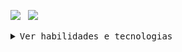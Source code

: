 <img src="linux-computer.gif" width="60" />&nbsp;&nbsp;
<img src="https://readme-typing-svg.demolab.com/?lines=Olá,+sou+o+Guilherme+Santos.;Desenvolvedor+em+formação+com+foco+Web.&center=false&width=480&height=40&font=Fira+Code&size=20&pause=1000&color=FFB300&vCenter=true&background=141c24" />


<details>
<summary><samp>Ver habilidades e tecnologias</samp></summary>

---

### 🫡 Sobre mim

Atualmente curso Análise e Desenvolvimento de Sistemas, com foco em desenvolvimento web. Tenho familiaridade com as principais tecnologias de front-end e estou expandindo meus conhecimentos em back-end, banco de dados e integração com APIs. Busco constantemente aplicar o que aprendo em projetos práticos, com interesse em soluções eficientes e bem estruturadas.

Tenho experiência com ferramentas de versionamento, ambientes Linux e Windows, além de conhecimentos em automações e design digital voltado à interface de usuário.


---

### 💼 Habilidades Técnicas

**Front-end:** HTML, CSS, JavaScript, Bootstrap  
**Back-end:** C# (iniciante), ASP.NET  
**Banco de Dados:** SQL  
**Ferramentas:** Visual Studio, Eclipse, Git, GitHub  
**Sistemas:** Linux e Windows  
**Extras:** Design gráfico mobile, noções de hospedagem, bots e interfaces web

---

### 📚 Estudando agora

- ASP.NET com banco de dados  
- JavaScript avançado e integração com APIs  
- Projetos práticos full-stack

---

Site pessoal criado com inspiração no visual do **Visual Studio Code (VSCode)**.  
Clique abaixo para visitar:

[![Website](https://img.shields.io/badge/-Website-141c24?style=for-the-badge&logo=Google-Chrome&logoColor=white)](https://ogui.xyz)



---

<!-- Estatísticas do GitHub -->

<img src="https://github-readme-stats.vercel.app/api/top-langs/?username=uguisousa&layout=compact&theme=transparent&langs_count=6&hide_border=true&bg_color=141c24&title_color=f25c7e&text_color=ffffff&custom_title=Linguagens+usadas" />
<br>
<img src="https://github-readme-stats.vercel.app/api?username=uguisousa&show_icons=true&theme=transparent&hide_border=true&bg_color=141c24&title_color=f25c7e&text_color=ffffff" />


---

<!-- Animação da cobra -->
<img src="github-user-contribution.svg" alt="Snake animation" />
